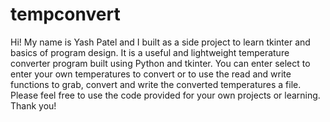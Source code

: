 # tempconvert
Hi! My name is Yash Patel and I built as a side project to learn tkinter and basics of program design.
It is a useful and lightweight temperature converter program built using Python and tkinter. 
You can enter select to enter your own temperatures to convert or to use the read and write functions to grab, convert and write the converted temperatures a file.
Please feel free to use the code provided for your own projects or learning.
Thank you!
